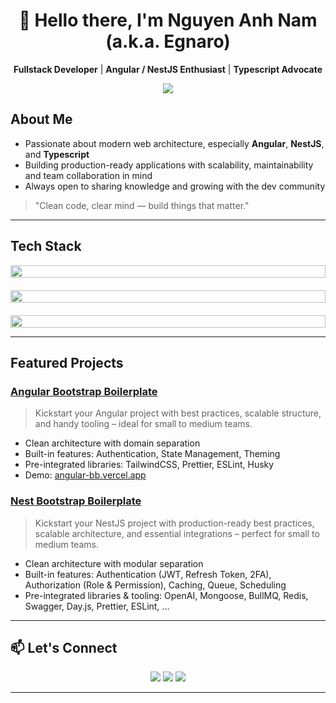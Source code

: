 <h1 align="center">👋 Hello there, I'm Nguyen Anh Nam (a.k.a. Egnaro)</h1>

<p align="center">
  <b>Fullstack Developer</b> | <b>Angular / NestJS Enthusiast</b> | <b>Typescript Advocate</b>
</p>

<p align="center">
  <img src="https://readme-typing-svg.demolab.com/?lines=Crafting+Scalable+Web+Apps;Loving+Clean+Architecture;Always+Learning+Something+New...&center=true&width=440&height=45"/>
</p>

## About Me

- Passionate about modern web architecture, especially **Angular**, **NestJS**, and **Typescript**
- Building production-ready applications with scalability, maintainability and team collaboration in mind
- Always open to sharing knowledge and growing with the dev community

> "Clean code, clear mind — build things that matter."

---

## Tech Stack

<div style="display: flex; flex-wrap: wrap; gap: 20px">
<img width="100%" src="https://skillicons.dev/icons?i=angular,nestjs,mongodb,postgres,docker,git,github,gitlab,vue,flutter,react,next,ts,js,tailwind,scss,nodejs,vscode&perline=9" />
<img src="https://github-readme-stats.vercel.app/api?username=namnguyen2k1&show_icons=true&theme=dark" width="100%" />
<img src="https://github-readme-stats.vercel.app/api/top-langs/?username=namnguyen2k1&layout=compact&theme=dark" width="100%" />
</div>

---

## Featured Projects

### [Angular Bootstrap Boilerplate](https://github.com/namnguyen2k1/angular-bootstrap-boilerplate)

> Kickstart your Angular project with best practices, scalable structure, and handy tooling – ideal for small to medium teams.

- Clean architecture with domain separation
- Built-in features: Authentication, State Management, Theming
- Pre-integrated libraries: TailwindCSS, Prettier, ESLint, Husky
- Demo: [angular-bb.vercel.app](https:/angular-bb.vercel.app)

### [Nest Bootstrap Boilerplate](https://github.com/namnguyen2k1/nest-bootstrap-boilerplate)

> Kickstart your NestJS project with production-ready best practices, scalable architecture, and essential integrations – perfect for small to medium teams.

- Clean architecture with modular separation
- Built-in features: Authentication (JWT, Refresh Token, 2FA), Authorization (Role & Permission), Caching, Queue, Scheduling
- Pre-integrated libraries & tooling: OpenAI, Mongoose, BullMQ, Redis, Swagger, Day.js, Prettier, ESLint, ...

---

## 📫 Let's Connect

<p align="center">
  <a href="https://github.com/namnguyen2k1"><img src="https://img.shields.io/badge/GitHub-%23121011.svg?style=flat&logo=github&logoColor=white"/></a>
  <a href="https://www.linkedin.com/in/nam-nguyen-26b942231/"><img src="https://img.shields.io/badge/LinkedIn-%230077B5.svg?style=flat&logo=linkedin&logoColor=white"/></a>
  <a href="mailto:nanam133hg@gmail.com"><img src="https://img.shields.io/badge/Gmail-D14836?logo=gmail&logoColor=white"/></a>
</p>

---
